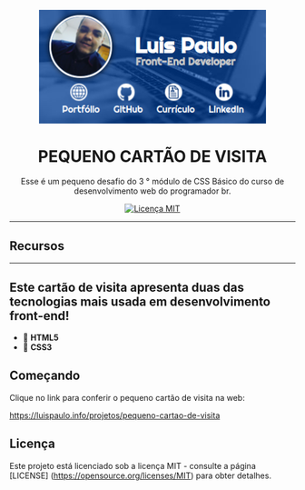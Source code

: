 <h1 align = "center">
<br>
  <img src = "imagens/readme/logo/pequeno_cartao_de_visita.png" alt = "pequeno_cartao_de_visita.png" width = "400">
<br>
<br>
PEQUENO CARTÃO DE VISITA
</h1>

<p align = "center"> Esse é um pequeno desafio do 3 ° módulo de CSS Básico do curso de desenvolvimento web do programador br. </p>

<p align = "center">
  <a href="https://opensource.org/licenses/MIT">
    <img src = "https://img.shields.io/badge/License-MIT-blue.svg" alt = "Licença MIT">
  </a>
</p>

<hr/>

## Recursos
---
Este cartão de visita apresenta duas das tecnologias mais usada em desenvolvimento front-end!
---
- 🔴 **HTML5**
- 🔵 **CSS3**

## Começando

Clique no link para conferir o pequeno cartão de visita na web:

https://luispaulo.info/projetos/pequeno-cartao-de-visita


## Licença

Este projeto está licenciado sob a licença MIT - consulte a página [LICENSE] (https://opensource.org/licenses/MIT) para obter detalhes.

